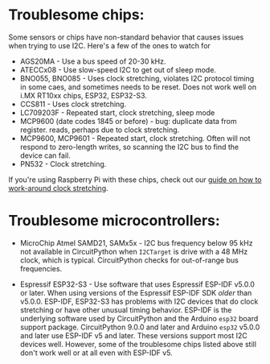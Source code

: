 # Troublesome chips:

Some sensors or chips have non-standard behavior that causes issues when
trying to use I2C. Here's a few of the ones to watch for

- AGS20MA - Use a bus speed of 20-30 kHz.
- ATECCx08 - Use slow-speed I2C to get out of sleep mode.
- BNO055, BNO085 - Uses clock stretching, violates I2C protocol timing in some caes, and sometimes needs to be reset. Does not work well on i.MX RT10xx chips, ESP32, ESP32-S3.
- CCS811 - Uses clock stretching.
- LC709203F - Repeated start, clock stretching, sleep mode
- MCP9600 (date codes 1845 or before) - bug: duplicate data from register.
  reads, perhaps due to clock stretching.
- MCP9600, MCP9601 - Repeated start, clock stretching. Often will not
  respond to zero-length writes, so scanning the I2C bus to find the
  device can fail.
- PN532 - Clock stretching.

If you're using Raspberry Pi with these chips, check out our
[guide on how to work-around clock stretching](https://learn.adafruit.com/circuitpython-on-raspberrypi-linux/i2c-clock-stretching).

# Troublesome microcontrollers:

- MicroChip Atmel SAMD21, SAMx5x - I2C bus frequency below 95 kHz not available in CircuitPython when `I2CTarget` is drive with a 48 MHz clock,
  which is typical. CircuitPython checks for out-of-range bus frequencies.

- Espressif ESP32-S3 - Use software that uses Espressif ESP-IDF v5.0.0 or later. When using versions of the Espressif ESP-IDF SDK _older_ than v5.0.0. ESP-IDF, ESP32-S3 has problems with I2C devices that do clock stretching or have other unusual timing behavior. ESP-IDF is the underlying software used by CircuitPython and the Arduino `esp32` board support package. CircuitPython 9.0.0 and later and Arduino `esp32` v5.0.0 and later use ESP-IDF v5 and later. These versions support most I2C devices well. However, some of the troublesome chips listed above still don't work well or at all even with ESP-IDF v5.
